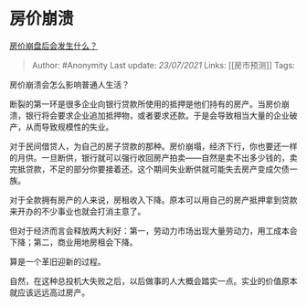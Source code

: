 # 房价崩溃
[房价崩盘后会发生什么？]( https://www.zhihu.com/question/279514129/answer/477712733)

> Author: #Anonymity
Last update: *23/07/2021* 
Links: [[房市预测]] 
Tags:  

 
房价崩溃会怎么影响普通人生活？

断裂的第一环是很多企业向银行贷款所使用的抵押是他们持有的房产。当房价崩溃，银行将会要求企业追加抵押物，或者要求还款。于是会导致相当大量的企业破产，从而导致规模性的失业。

  


对于民间借贷人，为自己的房子贷款的那种。房价崩塌，经济下行，你也要还一样的月供。一旦断供，银行就可以强行收回房产拍卖——自然是卖不出多少钱的，卖完抵贷款，不足的部分你要接着还。这个期间失业断供就可能失去房产变成欠债一族。

  


对于全款拥有房产的人来说，房租收入下降。原本可以用自己的房产抵押拿到贷款来开办的不少事业也就会打消主意了。

  


但对于经济而言会释放两大利好：第一，劳动力市场出现大量劳动力，用工成本会下降；第二，商业用地房租会下降。

算是一个革旧迎新的过程。

自然，在这种总投机大失败之后，以后做事的人大概会踏实一点。实业的价值原本就应该远远高过房产。



